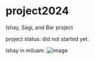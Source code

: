 # project2024
Ishay, Sagi, and Bar project

project status: did not started yet.


ishay in miluam:
![image](https://github.com/ishay970/project2024/assets/115925876/f0db9ae5-5a44-4501-afa5-4b9656b726bc)

